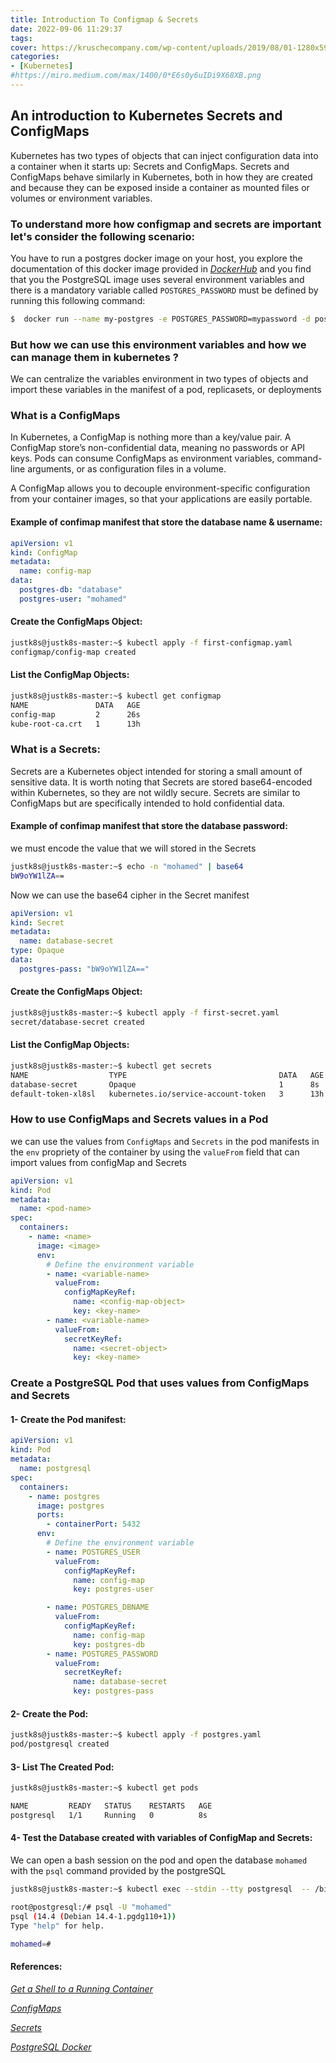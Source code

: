 ```yaml
---
title: Introduction To Configmap & Secrets
date: 2022-09-06 11:29:37
tags:
cover: https://kruschecompany.com/wp-content/uploads/2019/08/01-1280x595.png
categories:
- [Kubernetes]
#https://miro.medium.com/max/1400/0*E6s0y6uIDi9X68XB.png
---
```

## An introduction to Kubernetes Secrets and ConfigMaps
Kubernetes has two types of objects that can inject configuration data into a container when it starts up: Secrets and ConfigMaps. Secrets and ConfigMaps behave similarly in Kubernetes, both in how they are created and because they can be exposed inside a container as mounted files or volumes or environment variables.

### To understand more how configmap and secrets are important let's consider the following scenario:
You have to run a postgres docker image on your host, you explore the documentation of this docker image provided in *[DockerHub]("https://hub.docker.com/_/postgres")* and you find that you the PostgreSQL image uses several environment variables and there is a mandatory variable called `POSTGRES_PASSWORD` must be defined by running this following command:
``` bash
$  docker run --name my-postgres -e POSTGRES_PASSWORD=mypassword -d postgres
```
### But how we can use this environment variables and how we can manage them in kubernetes ?
We can centralize the variables environment in two types of objects and import these variables in the manifest of a pod, replicasets, or deployments

### What is a ConfigMaps
In Kubernetes, a ConfigMap is nothing more than a key/value pair. A ConfigMap store’s non-confidential data, meaning no passwords or API keys. Pods can consume ConfigMaps as environment variables, command-line arguments, or as configuration files in a volume.

A ConfigMap allows you to decouple environment-specific configuration from your container images, so that your applications are easily portable.

#### Example of confimap manifest that store the database name & username: 

``` yaml 
apiVersion: v1
kind: ConfigMap
metadata:
  name: config-map
data:
  postgres-db: "database"
  postgres-user: "mohamed"
```
#### Create the ConfigMaps Object:
``` bash
justk8s@justk8s-master:~$ kubectl apply -f first-configmap.yaml
configmap/config-map created
```
#### List the ConfigMap Objects:
``` bash
justk8s@justk8s-master:~$ kubectl get configmap
NAME               DATA   AGE
config-map         2      26s
kube-root-ca.crt   1      13h
```

### What is a Secrets:
Secrets are a Kubernetes object intended for storing a small amount of sensitive data. It is worth noting that Secrets are stored base64-encoded within Kubernetes, so they are not wildly secure.
Secrets are similar to ConfigMaps but are specifically intended to hold confidential data.

#### Example of confimap manifest that store the database password:
we must encode the value that we will stored in the Secrets

``` bash 
justk8s@justk8s-master:~$ echo -n "mohamed" | base64
bW9oYW1lZA==
```
Now we can use the base64 cipher in the Secret manifest
``` yaml
apiVersion: v1
kind: Secret
metadata:
  name: database-secret
type: Opaque
data:
  postgres-pass: "bW9oYW1lZA=="
```
#### Create the ConfigMaps Object:
``` bash
justk8s@justk8s-master:~$ kubectl apply -f first-secret.yaml
secret/database-secret created
```
#### List the ConfigMap Objects:
``` bash
justk8s@justk8s-master:~$ kubectl get secrets
NAME                  TYPE                                  DATA   AGE
database-secret       Opaque                                1      8s
default-token-xl8sl   kubernetes.io/service-account-token   3      13h
```
### How to use ConfigMaps and Secrets values in a Pod
we can use the values from `ConfigMaps` and `Secrets` in the pod manifests in the `env` propriety of the container by using the `valueFrom` field that can import values from configMap and Secrets
``` yaml
apiVersion: v1
kind: Pod
metadata:
  name: <pod-name>
spec:
  containers:
    - name: <name>
      image: <image>
      env:
        # Define the environment variable
        - name: <variable-name>
          valueFrom:
            configMapKeyRef:
              name: <config-map-object>     
              key: <key-name>
        - name: <variable-name>
          valueFrom:
            secretKeyRef:
              name: <secret-object>     
              key: <key-name>
```

### Create a PostgreSQL Pod that uses values from ConfigMaps and Secrets
#### 1- Create the Pod manifest:
``` yaml
apiVersion: v1
kind: Pod
metadata:
  name: postgresql
spec:
  containers:
    - name: postgres
      image: postgres
      ports:
        - containerPort: 5432
      env:
        # Define the environment variable
        - name: POSTGRES_USER
          valueFrom:
            configMapKeyRef:
              name: config-map   
              key: postgres-user

        - name: POSTGRES_DBNAME
          valueFrom:
            configMapKeyRef:
              name: config-map   
              key: postgres-db
        - name: POSTGRES_PASSWORD
          valueFrom:
            secretKeyRef:
              name: database-secret   
              key: postgres-pass

```
#### 2- Create the Pod:
``` bash 
justk8s@justk8s-master:~$ kubectl apply -f postgres.yaml
pod/postgresql created
```
#### 3- List The Created Pod:
``` bash 
justk8s@justk8s-master:~$ kubectl get pods

NAME         READY   STATUS    RESTARTS   AGE
postgresql   1/1     Running   0          8s
```

#### 4- Test the Database created with variables of ConfigMap and Secrets:
We can open a bash session on the pod and open the database `mohamed` with the `psql` command provided by the postgreSQL
``` bash
justk8s@justk8s-master:~$ kubectl exec --stdin --tty postgresql  -- /bin/bash

root@postgresql:/# psql -U "mohamed"
psql (14.4 (Debian 14.4-1.pgdg110+1))
Type "help" for help.

mohamed=#
```


#### References:
 *[Get a Shell to a Running Container](https://kubernetes.io/docs/tasks/debug/debug-application/get-shell-running-container/)*

*[ConfigMaps](https://kubernetes.io/docs/concepts/configuration/configmap/)*

*[Secrets](https://kubernetes.io/docs/concepts/configuration/secret/)*

*[PostgreSQL Docker](https://hub.docker.com/_/postgres)*